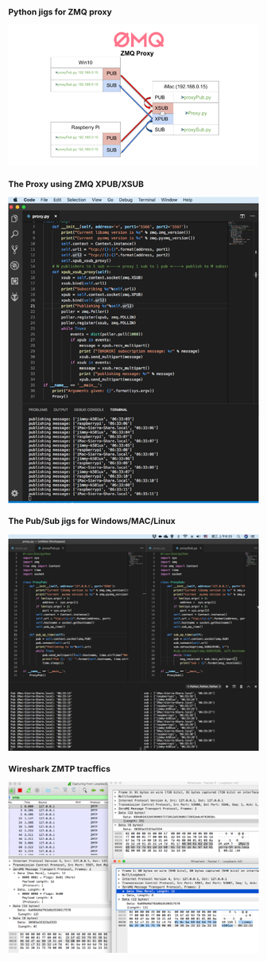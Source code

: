 ### Python jigs for ZMQ proxy
![MAP](pictures/zmqProxyPPT_0130.png)

### The Proxy using ZMQ XPUB/XSUB
![Proxy](pictures/zmqProxy_0130.png)

### The Pub/Sub jigs for Windows/MAC/Linux
![Pub/Sub](pictures/zmqProxyPubSub_0130.png)

### Wireshark ZMTP tracffics
![Wireshark](pictures/zmtpWireshark.png)

